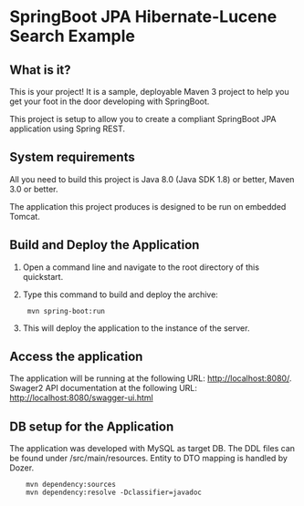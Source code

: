SpringBoot JPA Hibernate-Lucene Search Example
==============================

What is it?
-----------

This is your project! It is a sample, deployable Maven 3 project to help you get your foot in the door developing with SpringBoot. 

This project is setup to allow you to create a compliant SpringBoot JPA application using Spring REST. 

System requirements
-------------------

All you need to build this project is Java 8.0 (Java SDK 1.8) or better, Maven 3.0 or better.

The application this project produces is designed to be run on embedded Tomcat. 

Build and Deploy the Application
-------------------------

1. Open a command line and navigate to the root directory of this quickstart.
2. Type this command to build and deploy the archive:

        mvn spring-boot:run

3. This will deploy the application to the instance of the server.


Access the application 
---------------------
 
The application will be running at the following URL: <http://localhost:8080/>.
Swager2 API documentation at the following URL: <http://localhost:8080/swagger-ui.html>



DB setup for the Application
------------------------------------

 The application was developed with MySQL as target DB. 
 The DDL files can be found under /src/main/resources.
 Entity to DTO mapping is handled by Dozer.

        mvn dependency:sources
        mvn dependency:resolve -Dclassifier=javadoc

